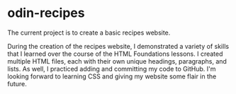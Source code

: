 # odin-recipes
The current project is to create a basic recipes website.

During the creation of the recipes website, I demonstrated a variety of skills that I learned over the course of the HTML Foundations lessons. I created multiple HTML files, each with their own unique headings, paragraphs, and lists. As well, I practiced adding and committing my code to GitHub. I'm looking forward to learning CSS and giving my website some flair in the future.